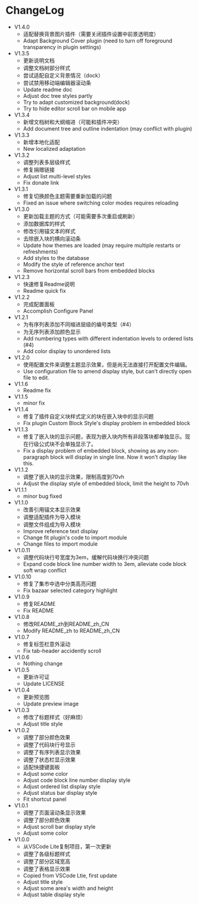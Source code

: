 # ChangeLog

- V1.4.0
  - 适配替换背景图片插件（需要关闭插件设置中前景透明度）
  - Adapt Background Cover plugin (need to turn off foreground transparency in plugin settings)
- V1.3.5
  - 更新说明文档
  - 调整文档树部分样式
  - 尝试适配自定义背景情况（dock）
  - 尝试禁用移动端编辑器滚动条
  - Update readme doc
  - Adjust doc tree styles partly
  - Try to adapt customized background(dock)
  - Try to hide editor scroll bar on mobile app
- V1.3.4
  - 新增文档树和大纲缩进（可能和插件冲突）
  - Add document tree and outline indentation (may conflict with plugin)
- V1.3.3
  - 新增本地化适配
  - New localized adaptation
- V1.3.2
  - 调整列表多层级样式
  - 修复捐赠链接
  - Adjust list multi-level styles
  - Fix donate link
- V1.3.1
  - 修复切换颜色主题需要重新加载的问题
  - Fixed an issue where switching color modes requires reloading
- V1.3.0
  - 更新加载主题的方式（可能需要多次重启或刷新）
  - 添加数据库的样式
  - 修改引用锚文本的样式
  - 去除嵌入块的横向滚动条
  - Update how themes are loaded (may require multiple restarts or refreshments)
  - Add styles to the database
  - Modify the style of reference anchor text
  - Remove horizontal scroll bars from embedded blocks
- V1.2.3
  - 快速修复Readme说明
  - Readme quick fix
- V1.2.2
  - 完成配置面板
  - Accomplish Configure Panel
- V1.2.1
  - 为有序列表添加不同缩进层级的编号类型（#4）
  - 为无序列表添加颜色显示
  - Add numbering types with different indentation levels to ordered lists (#4)
  - Add color display to unordered lists
- V1.2.0
  - 使用配置文件来调整主题显示效果，但是尚无法直接打开配置文件编辑。
  - Use configuration file to amend display style, but can't directly open file to edit.
- V1.1.6
  - Readme fix
- V1.1.5
  - minor fix
- V1.1.4
  - 修复了插件自定义块样式定义的块在嵌入块中的显示问题
  - Fix plugin Custom Block Style's display problem in embedded block
- V1.1.3
  - 修复了嵌入块的显示问题，表现为嵌入块内所有非段落块都单独显示。现在行级公式块不会单独显示了。
  - Fix a display problem of embedded block, showing as any non-paragraph block will display in single line. Now it won't display like this.
- V1.1.2
  - 调整了嵌入块的显示效果，限制高度到70vh
  - Adjust the display style of embedded block, limit the height to 70vh
- V1.1.1
  - minor bug fixed
- V1.1.0
  - 改善引用锚文本显示效果
  - 调整适配插件为导入模块
  - 调整文件组成为导入模块
  - Improve reference text display
  - Change fit plugin's code to import module
  - Change files to import module
- V1.0.11
  - 调整代码块行号宽度为3em，缓解代码块换行冲突问题
  - Expand code block line number width to 3em, alleviate code block soft wrap conflict
- V1.0.10
  - 修复了集市中选中分类高亮问题
  - Fix bazaar selected category highlight
- V1.0.9
  - 修复README
  - Fix README
- V1.0.8
  - 修改README_zh到README_zh_CN
  - Modify README_zh to README_zh_CN
- V1.0.7
  - 修复标签栏意外滚动
  - Fix tab-header accidently scroll
- V1.0.6
  - Nothing change
- V1.0.5
  - 更新许可证
  - Update LICENSE
- V1.0.4
  - 更新预览图
  - Update preview image
- V1.0.3
  - 修改了标题样式（好麻烦）
  - Adjust title style
- V1.0.2
  - 调整了部分颜色效果
  - 调整了代码块行号显示
  - 调整了有序列表显示效果
  - 调整了状态栏显示效果
  - 适配快捷键面板
  - Adjust some color
  - Adjust code block line number display style
  - Adjust ordered list display style
  - Adjust status bar display style
  - Fit shortcut panel
- V1.0.1
  - 调整了页面滚动条显示效果
  - 调整了部分颜色效果
  - Adjust scroll bar display style
  - Adjust some color
- V1.0.0
  - 从VSCode Lite复制项目，第一次更新
  - 调整了各级标题样式
  - 调整了部分区域宽高
  - 调整了表格显示效果
  - Copied from VSCode Ltie, first update
  - Adjust title style
  - Adjust some area's width and height
  - Adjust table display style
